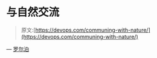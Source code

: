 # 与自然交流

> 原文:[https://devops.com/communing-with-nature/](https://devops.com/communing-with-nature/)

— [罗尔泊](https://devops.com/author/breselman/)